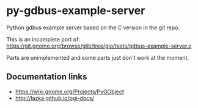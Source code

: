 py-gdbus-example-server
=======================

Python gdbus example server based on the C version in the git repo.

This is an incomplete port of:
https://git.gnome.org/browse/glib/tree/gio/tests/gdbus-example-server.c

Parts are unimplemented and some parts just don't work at the moment.

Documentation links
------------------------
* https://wiki.gnome.org/Projects/PyGObject
* http://lazka.github.io/pgi-docs/
